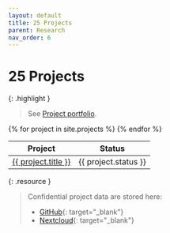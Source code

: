 ```yaml
---
layout: default
title: 25 Projects
parent: Research
nav_order: 6
---
```


# 25 Projects

{: .highlight }
> See [Project portfolio](25-projects-gantt).

<table>
  <thead>
    <tr>
      <th>Project</th>
      <th>Status</th>
    </tr>
  </thead>
  <tbody>
    {% for project in site.projects %}
    <tr>
      <td><a href="{{ site.baseurl }}{{ project.url }}">{{ project.title }}</a></td>
      <td>{{ project.status }}</td>
    </tr>
    {% endfor %}
  </tbody>
</table>

{: .resource } 
> Confidential project data are stored here:
> 
> - [GitHub](https://github.com/orgs/digital-work-lab/repositories?q=topic%3Aresearch){: target="_blank"}
> - [Nextcloud](https://nc-2272638881871040784.nextcloud-ionos.com/index.php/apps/files/?dir=/20-research/25_projects&fileid=88094){: target="_blank"}
